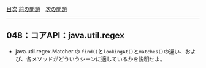 [目次](../toc.md)
[前の問題](../047/README.md)　[次の問題](../049/README.md)


***
## 048：コアAPI：java.util.regex
* java.util.regex.Matcher の `find()`と`lookingAt()`と`matches()`の違い、および、各メソッドがどういうシーンに適しているかを説明せよ。

